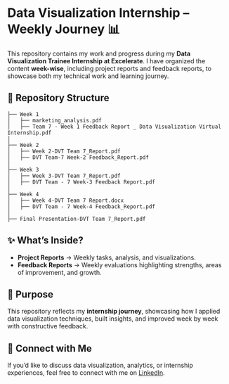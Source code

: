 # Data Visualization Internship – Weekly Journey 📊

This repository contains my work and progress during my **Data Visualization Trainee Internship at Excelerate**.
I have organized the content **week-wise**, including project reports and feedback reports, to showcase both my technical work and learning journey.

## 📂 Repository Structure

```
├── Week 1  
│   ├── marketing_analysis.pdf  
│   ├── Team 7 - Week 1 Feedback Report _ Data Visualization Virtual Internship.pdf
│  
├── Week 2  
│   ├── Week 2-DVT Team 7_Report.pdf  
│   ├── DVT Team-7 Week-2 Feedback_Report.pdf  
│  
├── Week 3  
│   ├── Week 3-DVT Team 7_Report.pdf  
│   ├── DVT Team - 7 Week-3 Feedback Report.pdf  
│  
├── Week 4  
│   ├── Week 4-DVT Team 7 Report.docx  
│   ├── DVT Team - 7 Week-4 Feedback_Report.pdf
│  
├── Final Presentation-DVT Team 7_Report.pdf
```

## ✨ What’s Inside?

* **Project Reports** → Weekly tasks, analysis, and visualizations.
* **Feedback Reports** → Weekly evaluations highlighting strengths, areas of improvement, and growth.

## 🚀 Purpose

This repository reflects my **internship journey**, showcasing how I applied data visualization techniques, built insights, and improved week by week with constructive feedback.

## 🔗 Connect with Me

If you’d like to discuss data visualization, analytics, or internship experiences, feel free to connect with me on [LinkedIn](https://www.linkedin.com/in/divyanshi-doser).
